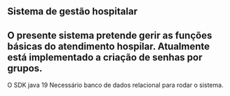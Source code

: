 ## Sistema de gestão hospitalar 

## O presente sistema pretende gerir as funções básicas do atendimento hospilar. Atualmente está implementado a criação de senhas por grupos.
O SDK java 19
Necessário banco de dados relacional para rodar o sistema. 

